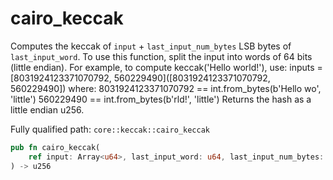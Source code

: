 # cairo_keccak

Computes the keccak of `input` + `last_input_num_bytes` LSB bytes of `last_input_word`. To use this function, split the input into words of 64 bits (little endian). For example, to compute keccak('Hello world!'), use:   inputs = [8031924123371070792, 560229490]([8031924123371070792, 560229490]) where:   8031924123371070792 == int.from_bytes(b'Hello wo', 'little')   560229490 == int.from_bytes(b'rld!', 'little')  Returns the hash as a little endian u256.

Fully qualified path: `core::keccak::cairo_keccak`

```rust
pub fn cairo_keccak(
    ref input: Array<u64>, last_input_word: u64, last_input_num_bytes: usize,
) -> u256
```

